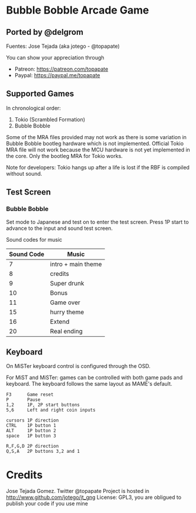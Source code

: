 # Bubble Bobble Arcade Game 

## Ported by @delgrom

Fuentes: Jose Tejada (aka jotego - @topapate)

You can show your appreciation through
* Patreon: https://patreon.com/topapate
* Paypal: https://paypal.me/topapate

## Supported Games

In chronological order:

 1. Tokio (Scrambled Formation)
 2. Bubble Bobble

Some of the MRA files provided may not work as there is some variation in Bubble Bobble bootleg hardware which is not implemented. Official Tokio MRA file will not work because the MCU hardware is not yet implemented in the core. Only the bootleg MRA for Tokio works.

Note for developers: Tokio hangs up after a life is lost if the RBF is compiled without sound.

## Test Screen

### Bubble Bobble

Set mode to Japanese and test on to enter the test screen. Press 1P start to advance to the input and sound test screen.

Sound codes for music

Sound Code   | Music
-------------|------------
  7          | intro + main theme
  8          | credits
  9          | Super drunk
 10          | Bonus
 11          | Game over
 15          | hurry theme
 16          | Extend
 20          | Real ending


## Keyboard

On MiSTer keyboard control is configured through the OSD.

For MiST and MiSTer: games can be controlled with both game pads and keyboard. The keyboard follows the same layout as MAME's default.

    F3      Game reset
    P       Pause
    1,2     1P, 2P start buttons
    5,6     Left and right coin inputs

    cursors 1P direction
    CTRL    1P button 1
    ALT     1P button 2
    space   1P button 3

    R,F,G,D 2P direction
    Q,S,A   2P buttons 3,2 and 1

# Credits

Jose Tejada Gomez. Twitter @topapate
Project is hosted in http://www.github.com/jotego/jt_gng
License: GPL3, you are obligued to publish your code if you use mine
